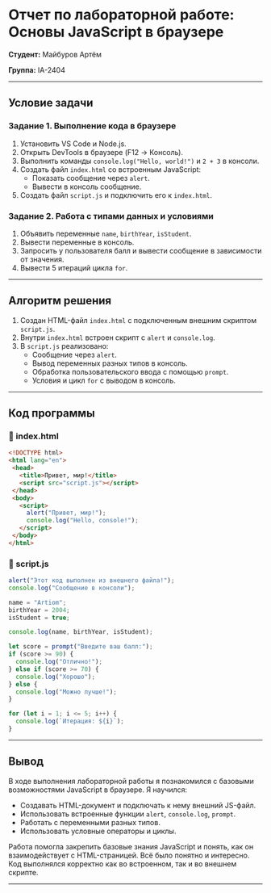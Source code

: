 # Отчет по лабораторной работе: Основы JavaScript в браузере

**Студент:** Майбуров Артём

**Группа:** IA-2404

---

## Условие задачи

### Задание 1. Выполнение кода в браузере

1. Установить VS Code и Node.js.
2. Открыть DevTools в браузере (F12 → Консоль).
3. Выполнить команды `console.log("Hello, world!")` и `2 + 3` в консоли.
4. Создать файл `index.html` со встроенным JavaScript:
   - Показать сообщение через `alert`.
   - Вывести в консоль сообщение.
5. Создать файл `script.js` и подключить его к `index.html`.

### Задание 2. Работа с типами данных и условиями

1. Объявить переменные `name`, `birthYear`, `isStudent`.
2. Вывести переменные в консоль.
3. Запросить у пользователя балл и вывести сообщение в зависимости от значения.
4. Вывести 5 итераций цикла `for`.

---

## Aлгоритм решения

1. Создан HTML-файл `index.html` с подключенным внешним скриптом `script.js`.
2. Внутри `index.html` встроен скрипт с `alert` и `console.log`.
3. В `script.js` реализовано:
   - Сообщение через `alert`.
   - Вывод переменных разных типов в консоль.
   - Обработка пользовательского ввода с помощью `prompt`.
   - Условия и цикл `for` с выводом в консоль.

---

## Код программы

### 📄 index.html

```html
<!DOCTYPE html>
<html lang="en">
 <head>
   <title>Привет, мир!</title>
   <script src="script.js"></script>
 </head>
 <body>
   <script>
     alert("Привет, мир!");
     console.log("Hello, console!");
   </script>
 </body>
</html>
```

### 📄 script.js

```js
alert("Этот код выполнен из внешнего файла!");
console.log("Сообщение в консоли");

name = "Artiom";
birthYear = 2004;
isStudent = true;

console.log(name, birthYear, isStudent);

let score = prompt("Введите ваш балл:");
if (score >= 90) {
  console.log("Отлично!");
} else if (score >= 70) {
  console.log("Хорошо");
} else {
  console.log("Можно лучше!");
}

for (let i = 1; i <= 5; i++) {
  console.log(`Итерация: ${i}`);
}
```

---

## Вывод

В ходе выполнения лабораторной работы я познакомился с базовыми возможностями JavaScript в браузере. Я научился:

- Создавать HTML-документ и подключать к нему внешний JS-файл.
- Использовать встроенные функции `alert`, `console.log`, `prompt`.
- Работать с переменными разных типов.
- Использовать условные операторы и циклы.

Работа помогла закрепить базовые знания JavaScript и понять, как он взаимодействует с HTML-страницей. Всё было понятно и интересно. Код выполнялся корректно как во встроенном, так и во внешнем скрипте.

---
